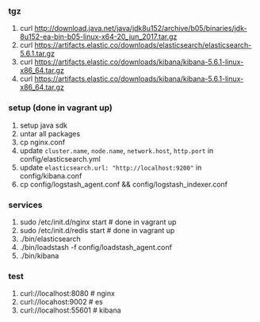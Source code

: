 ### tgz
1. curl http://download.java.net/java/jdk8u152/archive/b05/binaries/jdk-8u152-ea-bin-b05-linux-x64-20_jun_2017.tar.gz
1. curl https://artifacts.elastic.co/downloads/elasticsearch/elasticsearch-5.6.1.tar.gz
1. curl https://artifacts.elastic.co/downloads/kibana/kibana-5.6.1-linux-x86_64.tar.gz
1. curl https://artifacts.elastic.co/downloads/kibana/kibana-5.6.1-linux-x86_64.tar.gz

### setup (done in vagrant up)
1. setup java sdk
1. untar all packages
1. cp  nginx.conf
1. update `cluster.name`, `node.name`, `network.host`, `http.port` in config/elasticsearch.yml
1. update `elasticsearch.url: "http://localhost:9200"` in config/kibana.conf
1. cp config/logstash_agent.conf && config/logstash_indexer.conf

### services
1. sudo /etc/init.d/nginx start # done in vagrant up
1. sudo /etc/init.d/redis start # done in vagrant up
1. ./bin/elasticsearch
1. ./bin/loadstash -f config/loadstash_agent.conf
1. ./bin/kibana

### test
1. curl://localhost:8080 # nginx
1. curl://locahost:9002  # es
1. curl://localhost:55601 # kibana